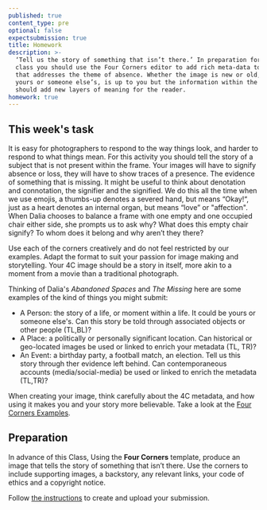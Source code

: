 ```yaml
---
published: true
content_type: pre
optional: false
expectsubmission: true
title: Homework
description: >-
  ‘Tell us the story of something that isn’t there.’ In preparation for the
  class you should use the Four Corners editor to add rich meta-data to an image
  that addresses the theme of absence. Whether the image is new or old, one of
  yours or someone else’s, is up to you but the information within the corners
  should add new layers of meaning for the reader.
homework: true
---
```

## This week's task

It is easy for photographers to respond to the way things look, and harder to respond to what things mean. For this activity you should tell the story of a subject that is not present within the frame. Your images will have to signify absence or loss, they will have to show traces of a presence. The evidence of something that is missing.
 It might be useful to think about denotation and connotation, the signifier and the signified. We do this all the time when we use emojis, a thumbs-up denotes a severed hand, but means “Okay!“, just as a heart denotes an internal organ, but means “love” or "affection". 
 When Dalia chooses to balance a frame with one empty and one occupied chair either side, she prompts us to ask why? What does this empty chair signify? To whom does it belong and why aren’t they there?

Use each of the corners creatively and do not feel restricted by our examples. Adapt the format to suit your passion for image making and storytelling. Your 4C image should be a story in itself, more akin to a moment from a movie than a traditional photograph.

Thinking of Dalia's _Abandoned Spaces_ and _The Missing_ here are some examples of the kind of things you might submit:

- A Person: the story of a life, or moment within a life. It could be yours or someone else's. Can this story be told through associated objects or other people (TL,BL)?  
- A Place: a politically or personally significant location. Can historical or geo-located images be used or linked to enrich your metadata (TL, TR)?
- An Event: a birthday party, a football match, an election. Tell us this story through ther evidence left behind. Can contemporaneous accounts (media/social-media) be used or linked to enrich the metadata (TL,TR)?

When creating your image, think carefully about the 4C metadata, and how using it makes you and your story more believable. Take a look at the [Four Corners Examples](/class1/extra-pre-reading.md).


## Preparation

In advance of this Class, Using the **Four Corners** template, produce an image that tells the story of something that isn’t there. Use the corners to include supporting images, a backstory, any relevant links, your code of ethics and a copyright notice.

Follow [the instructions](/class/fourcorners.md) to create and upload your submission.
